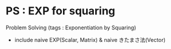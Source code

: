 # PS : EXP for squaring
Problem Solving (tags : Exponentiation by Squaring)
  - include naive EXP(Scalar, Matrix) & naive きたまさ法(Vector)
